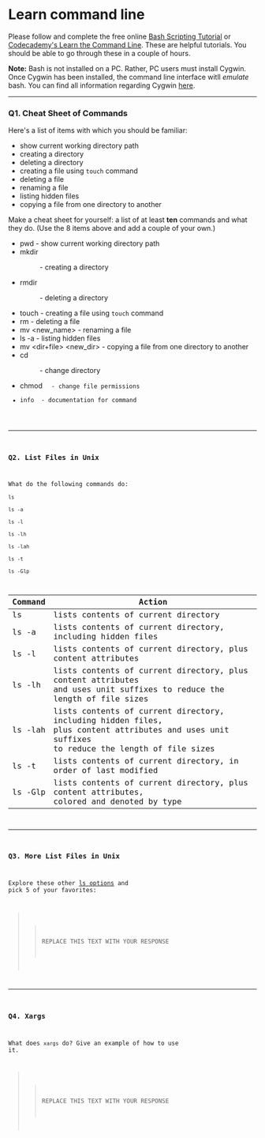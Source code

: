 # Learn command line

Please follow and complete the free online [Bash Scripting Tutorial](https://ryanstutorials.net/bash-scripting-tutorial/) or [Codecademy's Learn the Command Line](https://www.codecademy.com/learn/learn-the-command-line). These are helpful tutorials. You should be able to go through these in a couple of hours.

**Note:** Bash is not installed on a PC. Rather, PC users must install Cygwin. Once Cygwin has been installed, the command line interface witll _emulate_ bash. You can find all information regarding Cygwin [here](https://www.cygwin.com/).

---

### Q1.  Cheat Sheet of Commands  

Here's a list of items with which you should be familiar:  
* show current working directory path
* creating a directory
* deleting a directory
* creating a file using `touch` command
* deleting a file
* renaming a file
* listing hidden files
* copying a file from one directory to another

Make a cheat sheet for yourself: a list of at least **ten** commands and what they do.  (Use the 8 items above and add a couple of your own.)  

* pwd - show current working directory path
* mkdir <dir> - creating a directory
* rmdir <dir> - deleting a directory
* touch <file> - creating a file using `touch` command
* rm <file> - deleting a file
* mv <file> <new_name> - renaming a file
* ls -a - listing hidden files
* mv <dir+file> <new_dir> - copying a file from one directory to another
* cd <dir> - change directory
* chmod <code> <file> - change file permissions
* info <command> - documentation for command

---

### Q2.  List Files in Unix   

What do the following commands do:  
`ls`  
`ls -a`  
`ls -l`  
`ls -lh`  
`ls -lah`  
`ls -t`  
`ls -Glp`  

| Command  | Action |
| ----     | ---- |
| ls       | lists contents of current directory
| ls -a    | lists contents of current directory, including hidden files |
| ls -l    | lists contents of current directory, plus content attributes | 
| ls -lh   | lists contents of current directory, plus content attributes<br>and uses unit suffixes to reduce the length of file sizes |
| ls -lah  | lists contents of current directory, including hidden files,<br>plus content attributes and uses unit suffixes<br>to reduce the length of file sizes |
| ls -t    | lists contents of current directory, in order of last modified |
| ls -Glp  | lists contents of current directory, plus content attributes,<br>colored and denoted by type |

---

### Q3.  More List Files in Unix  

Explore these other [ls options](http://www.techonthenet.com/unix/basic/ls.php) and pick 5 of your favorites:

> > REPLACE THIS TEXT WITH YOUR RESPONSE

---

### Q4.  Xargs   

What does `xargs` do? Give an example of how to use it.

> > REPLACE THIS TEXT WITH YOUR RESPONSE

 

